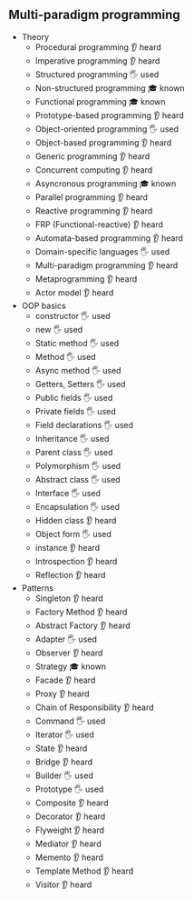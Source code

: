 ## Multi-paradigm programming

- Theory
  - Procedural programming 👂 heard 
  - Imperative programming 👂 heard 
  - Structured programming 🖐️ used
  - Non-structured programming 🎓 known
  - Functional programming 🎓 known
  - Prototype-based programming 👂 heard 
  - Object-oriented programming 🖐️ used
  - Object-based programming 👂 heard 
  - Generic programming 👂 heard 
  - Concurrent computing 👂 heard 
  - Asyncronous programming 🎓 known
  - Parallel programming 👂 heard 
  - Reactive programming 👂 heard 
  - FRP (Functional-reactive) 👂 heard 
  - Automata-based programming 👂 heard 
  - Domain-specific languages 🖐️ used
  - Multi-paradigm programming 👂 heard
  - Metaprogramming 👂 heard
  - Actor model 👂 heard
- OOP basics
  - constructor 🖐️ used
  - new 🖐️ used
  - Static method 🖐️ used
  - Method 🖐️ used
  - Async method 🖐️ used
  - Getters, Setters 🖐️ used
  - Public fields 🖐️ used
  - Private fields 🖐️ used
  - Field declarations 🖐️ used
  - Inheritance 🖐️ used
  - Parent class 🖐️ used
  - Polymorphism 🖐️ used
  - Abstract class 🖐️ used
  - Interface 🖐️ used
  - Encapsulation 🖐️ used
  - Hidden class 👂 heard 
  - Object form 🖐️ used
  - instance 👂 heard 
  - Introspection 👂 heard 
  - Reflection 👂 heard 
- Patterns
  - Singleton 👂 heard 
  - Factory Method 👂 heard 
  - Abstract Factory 👂 heard 
  - Adapter 🖐️ used
  - Observer 👂 heard 
  - Strategy 🎓 known
  - Facade 👂 heard 
  - Proxy 👂 heard 
  - Chain of Responsibility 👂 heard 
  - Command 🖐️ used
  - Iterator 🖐️ used
  - State 👂 heard 
  - Bridge 👂 heard 
  - Builder 🖐️ used
  - Prototype 🖐️ used
  - Composite 👂 heard 
  - Decorator 👂 heard 
  - Flyweight 👂 heard 
  - Mediator 👂 heard 
  - Memento 👂 heard 
  - Template Method 👂 heard 
  - Visitor 👂 heard 

